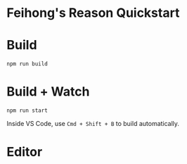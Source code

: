 # Feihong's Reason Quickstart


# Build
```
npm run build
```

# Build + Watch

```
npm run start
```

Inside VS Code, use `Cmd + Shift + B` to build automatically.

# Editor

